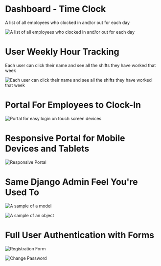 # Dashboard - Time Clock

A list of all employees who clocked in and/or out for each day

![A list of all employees who clocked in and/or out for each day](images/dashboard.png)

# User Weekly Hour Tracking

Each user can click their name and see all the shifts they have worked that week

![Each user can click their name and see all the shifts they have worked that week](images/weekly_report.png)

# Portal For Employees to Clock-In

![Portal for easy login on touch screen devices](images/portal.png)

# Responsive Portal for Mobile Devices and Tablets

![Responsive Portal](images/small_portal.png)

# Same Django Admin Feel You're Used To

![A sample of a model](images/user_model.png)


![A sample of an object](images/owner_model.png)

# Full User Authentication with Forms

![Registration Form](images/register.png)

![Change Password](images/nav_menu.png)
